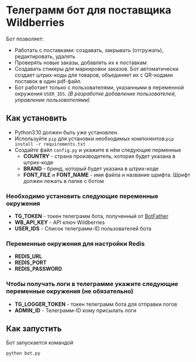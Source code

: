 # Телеграмм бот для поставщика Wildberries

Бот позволяет:
- Работать с поставками: создавать, закрывать (отгружать), редактировать, удалять
- Проверять новые заказы, добавлять их к поставкам
- Создавать стикеры для маркировки заказов. 
Бот автоматически создает штрих-коды для товаров,
объединяет их с QR-кодами поставок в один pdf-файл.
- Бот работает только с пользователями, указанными в переменной окружения `USER_IDS`.
*(В разработке добавление пользователей, управление пользователями)*

## Как установить

- Python3.10 должен быть уже установлен.
- Используйте `pip` для установки необходимых компонентов:`pip install -r requirements.txt`
- Создайте файл `config.py` и укажите в нём следующие перменные
  - **COUNTRY** - страна производитель, которая будет указана в штрих-коде
  - **BRAND** - бренд, который будет указана в штрих-коде
  - **FONT_FILE** и **FONT_NAME** - имя файла и название шрифта. Шрифт должен лежать в папке с ботом

### Необходимо установить следующие переменные окружения 

- **TG_TOKEN** - токен телеграмм бота, полученный от [BotFather](https://t.me/BotFather)
- **WB_API_KEY** - API ключ Wildberries
- **USER_IDS** - Список телеграмм-ID пользователей бота

### Переменные окружения для настройки Redis
- **REDIS_URL**
- **REDIS_PORT**
- **REDIS_PASSWORD**

### Чтобы получать логи в телеграмме укажите следующие переменные окружения (не обязательно)

- **TG_LOGGER_TOKEN** - токен телеграмм бота для отправки логов
- **ADMIN_ID** - Телеграмм-ID кому присылать логи

## Как запустить

Бот запускается командой
```
python bot.py
``` 
